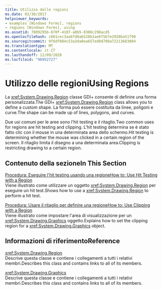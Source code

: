 ```yaml
---
title: Utilizzo delle regioni
ms.date: 03/30/2017
helpviewer_keywords:
- examples [Windows Forms], regions
- regions [Windows Forms], using
ms.assetid: 7809295b-870f-4107-a8b5-8386c298acd5
ms.openlocfilehash: c881cec3aa6fd8ab528b1ae6f5b7e2920ba51f90
ms.sourcegitcommit: 9f6df084c53a3da0ea657ed0d708a72213683084
ms.translationtype: MT
ms.contentlocale: it-IT
ms.lasthandoff: 12/09/2020
ms.locfileid: "96952727"
---
```

# <a name="using-regions"></a><span data-ttu-id="83fff-102">Utilizzo delle regioni</span><span class="sxs-lookup"><span data-stu-id="83fff-102">Using Regions</span></span>
<span data-ttu-id="83fff-103">La <xref:System.Drawing.Region> classe GDI+ consente di definire una forma personalizzata.</span><span class="sxs-lookup"><span data-stu-id="83fff-103">The GDI+ <xref:System.Drawing.Region> class allows you to define a custom shape.</span></span> <span data-ttu-id="83fff-104">La forma può essere costituita da linee, poligoni e curve.</span><span class="sxs-lookup"><span data-stu-id="83fff-104">The shape can be made up of lines, polygons, and curves.</span></span>  
  
 <span data-ttu-id="83fff-105">Due usi comuni per le aree sono l'hit testing e il ritaglio.</span><span class="sxs-lookup"><span data-stu-id="83fff-105">Two common uses for regions are hit testing and clipping.</span></span> <span data-ttu-id="83fff-106">L'hit testing determina se è stato fatto clic con il mouse in una determinata area dello schermo.</span><span class="sxs-lookup"><span data-stu-id="83fff-106">Hit testing is determining whether the mouse was clicked in a certain region of the screen.</span></span> <span data-ttu-id="83fff-107">Il ritaglio limita il disegno a una determinata area.</span><span class="sxs-lookup"><span data-stu-id="83fff-107">Clipping is restricting drawing to a certain region.</span></span>  
  
## <a name="in-this-section"></a><span data-ttu-id="83fff-108">Contenuto della sezione</span><span class="sxs-lookup"><span data-stu-id="83fff-108">In This Section</span></span>  
 [<span data-ttu-id="83fff-109">Procedura: Eseguire l'hit testing usando una regione</span><span class="sxs-lookup"><span data-stu-id="83fff-109">How to: Use Hit Testing with a Region</span></span>](how-to-use-hit-testing-with-a-region.md)  
 <span data-ttu-id="83fff-110">Viene illustrato come utilizzare un oggetto <xref:System.Drawing.Region> per eseguire un hit test.</span><span class="sxs-lookup"><span data-stu-id="83fff-110">Shows how to use a <xref:System.Drawing.Region> to perform a hit test.</span></span>  
  
 [<span data-ttu-id="83fff-111">Procedura: Usare il ritaglio per definire una regione</span><span class="sxs-lookup"><span data-stu-id="83fff-111">How to: Use Clipping with a Region</span></span>](how-to-use-clipping-with-a-region.md)  
 <span data-ttu-id="83fff-112">Viene illustrato come impostare l'area di visualizzazione per un <xref:System.Drawing.Graphics> oggetto.</span><span class="sxs-lookup"><span data-stu-id="83fff-112">Explains how to set the clipping region for a <xref:System.Drawing.Graphics> object.</span></span>  
  
## <a name="reference"></a><span data-ttu-id="83fff-113">Informazioni di riferimento</span><span class="sxs-lookup"><span data-stu-id="83fff-113">Reference</span></span>  
 <xref:System.Drawing.Region>  
 <span data-ttu-id="83fff-114">Descrive questa classe e contiene i collegamenti a tutti i relativi membri.</span><span class="sxs-lookup"><span data-stu-id="83fff-114">Describes this class and contains links to all of its members.</span></span>  
  
 <xref:System.Drawing.Graphics>  
 <span data-ttu-id="83fff-115">Descrive questa classe e contiene i collegamenti a tutti i relativi membri.</span><span class="sxs-lookup"><span data-stu-id="83fff-115">Describes this class and contains links to all of its members.</span></span>

